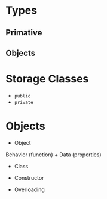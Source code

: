 # Types

## Primative

## Objects

# Storage Classes

* `public`
* `private`

# Objects

* Object

Behavior (function) + Data (properties)

* Class

* Constructor

* Overloading
